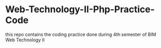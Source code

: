 # Web-Technology-II-Php-Practice-Code
this repo contains the coding practice done during 4th semester of BIM Web Technology II
